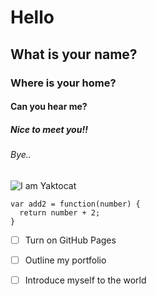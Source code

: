 # Hello
## What is your name?
### Where is your home?
#### Can you hear me?
##### Nice to meet you!!
###### Bye..

![I am Yaktocat](https://octodex.github.com/images/yaktocat.png)
```
var add2 = function(number) {
  return number + 2;
}
```

- [ ] Turn on GitHub Pages
- [ ] Outline my portfolio
- [ ] Introduce myself to the world

 
